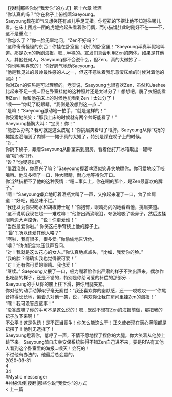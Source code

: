 <br/>
【授翻|那些你说“我爱你”的方式】第十六章 啤酒<br/>
“你认真的吗？”你在梯子上俯视着Saeyoung。<br/>
Saeyoung现在即气又想笑还有点儿手足无措。你短裙的下摆让他不知道往哪儿看。在床上团成一团的虎妮抬起头看着你们俩，而小猫馒肚此时刚好不在——不，这不是重点！<br/>
“你怎么了？”你一脸无辜地问，“Zen不好吗？”<br/>
“这种奇奇怪怪的东西！你挂在卧室里！我们的卧室里！”Saeyoung半真半假地叫道。那是Zen的新剧海报，嗯...半裸的。宣发们真会利用Zen的肉体。如果是其他人，其他任何人，Saeyoung都不会说什么，但Zen，真的太微妙了...<br/>
“你也明明喜欢的！”你好脾气地劝Saeyoung。<br/>
“他是我见过的最帅最性感的人之一，但这不意味着我乐意滚床单的时候对着他的照片！”<br/>
你对Zen的狂热是可以理解的。老实说，Saeyoung也很喜欢Zen，虽然和Jaehee比起来不足一提...但在卧室挂他的这种照片还是太过分了！想想吧，脱了衣服能看到Zen！你和他在床上的时候也能看到Zen！太过分了！<br/>
“噢——”你眨了眨眼睛，“我倒是没想到这一点...”<br/>
“是嘛！”Saeyoung激动地一拍手，“就是这样的！”<br/>
你狡猾地笑笑：“那我上床的时候就有两个帅哥能看了！”<br/>
Saeyoung捂胸大叫：“宝贝！你！”<br/>
“能怎么办呢？我可就是这么皮呢！”你挑眉笑着甩了甩胯。Saeyoung从你飞扬的裙摆边沿瞄到了内裤——裙子真的太短了，特别是踩在梯子上的时候。<br/>
“对...”<br/>
你跳下梯子，跟着Saeyoung从卧室来到厨房，看着他打开冰箱取出一罐啤酒“啪”地打开。<br/>
“诶？”你疑惑出声。<br/>
“借酒浇愁，你高兴了嘛？”Saeyoung握着啤酒似笑非笑地瞟你。你可爱地咬了咬嘴唇。他又多咽了一口，睁大眼睛，耐心地等待你开口。<br/>
你当然抗拒不了他的这种表情：“嗯...事实上，你在喝的那个，是Zen最喜欢的牌子。”<br/>
“啊！”Saeyoung嫌弃地盯着酒瓶大叫了一声，又拎起来灌了一口，耸了耸肩道：“好吧，他品味不烂。”<br/>
“我还以为你只喝水和胡椒博士呢！”你抱臂，眼睛亮闪闪地看着他，挑眉笑道。<br/>
“这不说明我现在超——难过嘛！”他挤出两滴眼泪，夸张地吸了吸鼻子，然后边揉眼睛边大声控诉，“说！你更爱谁！”<br/>
“当然最爱你啦。” 你笑这把手臂绕上他的脖子上。<br/>
“‘最’？所以还爱其他人咯？”<br/>
“啊啦，我有很多，很多爱。”你偷偷地告诉他。<br/>
“噢？”他也配合地压低声音问。<br/>
“对！我就是这么花心的女人。”你认真地点点头，“比如，我爱你的脸。”<br/>
“我的脸？嗯确实我也觉得很可爱！”<br/>
“对！还有你可爱的眼睛。我也爱！”<br/>
“继续。” Saeyoung又抿了一口，极力绷着脸作出严肃的样子不笑出声来。偶尔作出吃醋的样子，还是不错的，特别是你给可爱的补偿的那部分...<br/>
Saeyoung的手从你的腰上往下滑，把你用腿夹紧。<br/>
你对他的动手动脚似乎毫无察觉：“我还喜欢你的幽默感，还——哎哎哎——”你尾音拖得长长地，偏着头对他一笑，说，“喜欢你让我在房间里挂Zen的海报！”<br/>
“嘿！我可没答应这事！”<br/>
“没答应嘛？你的手可不是这么说的！嗯...既然不想在Zen的海报前做，那把我的裙子放下来啊！”<br/>
不公平！这是色诱！是不正当竞争！你怎么能这么干！正义使者现在满心满眼都是裙摆了！他别无选择了！<br/>
Saeyoung瞪着你，低哼了一声，不情不愿地捏了捏你的大腿。你大笑着从他膝上跳下来。Saeyoung暗自庆幸安保系统装得不错Zen自己进不来，要是RFA有其他人看到这个卧室里的海报...噢天！会死的！<br/>
不过他有办法的，他最后总会赢的。<br/>
2020-03-31<br/>
4<br/>
34<br/>
#Mystic messenger<br/>
#神秘信使|授翻|那些你说“我爱你”的方式<br/>
< 上一篇<br/>
